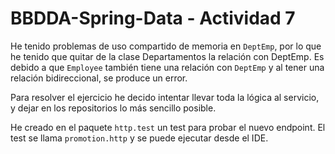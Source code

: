# BBDDA-Spring-Data - Actividad 7

He tenido problemas de uso compartido de memoria en `DeptEmp`, por lo que he tenido que quitar de la clase Departamentos la relación con DeptEmp.
Es debido a que `Employee` también tiene una relación con `DeptEmp` y al tener una relación bidireccional, se produce un error.

Para resolver el ejercicio he decido intentar llevar toda la lógica al servicio, y dejar en los repositorios lo más sencillo posible.

He creado en el paquete `http.test` un test para probar el nuevo endpoint. El test se llama `promotion.http` y se puede ejecutar desde el IDE.

